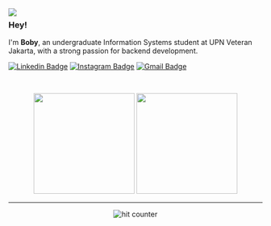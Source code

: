 <img align="left" src="https://github.com/user-attachments/assets/de74ff21-fe52-4fd8-8844-5c986054f113">

### Hey!

I'm **Boby**, an undergraduate Information Systems student at UPN Veteran Jakarta, with a strong passion for backend development.

[![Linkedin Badge](https://img.shields.io/badge/-LinkedIn-blue?style=flat-square&logo=Linkedin&logoColor=white&link=https://www.linkedin.com/in/muhammad-boby-pratama/)](https://www.linkedin.com/in/muhammad-boby-pratama/)
[![Instagram Badge](https://img.shields.io/badge/-Instagram-e4405f?style=flat-square&logo=Instagram&logoColor=white&link=https://www.instagram.com/3bobyy/)](https://www.instagram.com/3bobyy/)
[![Gmail Badge](https://img.shields.io/badge/-Gmail-d14836?style=flat-square&logo=Gmail&logoColor=white&link=bobyjakarta4@gmail.com)](mailto:bobyjakarta4@gmail.com)

<br>

<p align="center">
  <img src="https://github-readme-stats.vercel.app/api?username=MBobyPratama&show_icons=true&theme=bear" width="200">
  <img src="https://github-readme-streak-stats.herokuapp.com?user=MBobyPratama&theme=dark&hide_border=true" width="200">
</p>

---

<div align="center">
<p></p>
<img src="https://profile-counter.glitch.me/MBobyPratama/count.svg" alt="hit counter" align="center">
</div>
